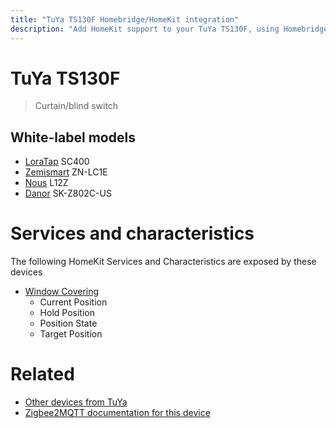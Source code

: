```yaml
---
title: "TuYa TS130F Homebridge/HomeKit integration"
description: "Add HomeKit support to your TuYa TS130F, using Homebridge, Zigbee2MQTT and homebridge-z2m."
---
```

<!---
This file has been GENERATED using src/docgen/docgen.ts
DO NOT EDIT THIS FILE MANUALLY!
-->
# TuYa TS130F
> Curtain/blind switch


## White-label models
* [LoraTap](../index.md#loratap) SC400
* [Zemismart](../index.md#zemismart) ZN-LC1E
* [Nous](../index.md#nous) L12Z
* [Danor](../index.md#danor) SK-Z802C-US

# Services and characteristics
The following HomeKit Services and Characteristics are exposed by
these devices

* [Window Covering](../../cover.md)
  * Current Position
  * Hold Position
  * Position State
  * Target Position


# Related
* [Other devices from TuYa](../index.md#tuya)
* [Zigbee2MQTT documentation for this device](https://www.zigbee2mqtt.io/devices/TS130F.html)